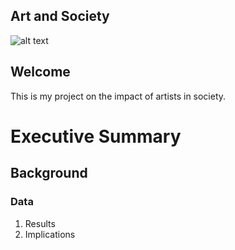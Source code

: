 ## Art and Society 
![alt text](http://url/to/img.png)
## Welcome 
This is my project on the impact of artists in society. 

# Executive Summary
## Background 
### Data 



1. Results 
2. Implications 

